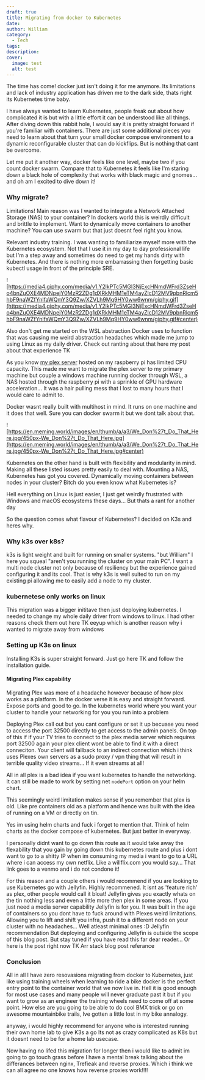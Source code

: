 ```yaml
---
draft: true
title: Migrating from docker to Kubernetes
date: 
author: William
category:
  - Tech
tags: 
description: 
cover:
  image: test
  alt: test
---
```

The time has come! docker just isn't doing it for me anymore. 
Its limitations and lack of industry application has driven me to the dark side, thats right its Kubernetes time baby.

I have always wanted to learn Kubernetes, people freak out about how complicated it is but with a little effort it can be understood like all things.
After diving down this rabbit hole, I would say it is pretty straight forward if you're familiar with containers. There are just some additional pieces you need to learn about that turn your small docker compose environment to a dynamic reconfigurable cluster that can do kickflips. But is nothing that cant be overcome.

Let me put it another way, docker feels like one level, maybe two if you count docker swarm. Compare that to Kubernetes it feels like I'm staring down a black hole of complexity that works with black magic and gnomes... and oh am I excited to dive down it!

### Why migrate?
Limitations!
Main reason was I wanted to integrate a Network Attached Storage (NAS) to your container? 
In dockers world this is weirdly difficult and brittle to implement.
Want to dynamically move containers to another machine? 
You can use swarm but that just doesnt feel right you know.

Relevant industry training. I was wanting to familiarize myself more with the Kubernetes ecosystem. Not that I use it in my day to day professional life but I'm a step away and sometimes do need to get my hands dirty with Kubernetes. And there is nothing more embarrassing then forgetting basic kubectl usage in front of the principle SRE.

![https://media4.giphy.com/media/v1.Y2lkPTc5MGI3NjExcHNmdWFrd3ZseHo4bnZuOXE4MDNpejY0MzR2ZDg1dXRkMHM1eTM4ayZlcD12MV9pbnRlcm5hbF9naWZfYnlfaWQmY3Q9Zw/XZVLh9Mq9HY0ww6wnm/giphy.gif](https://media4.giphy.com/media/v1.Y2lkPTc5MGI3NjExcHNmdWFrd3ZseHo4bnZuOXE4MDNpejY0MzR2ZDg1dXRkMHM1eTM4ayZlcD12MV9pbnRlcm5hbF9naWZfYnlfaWQmY3Q9Zw/XZVLh9Mq9HY0ww6wnm/giphy.gif#center)

Also don't get me started on the WSL abstraction Docker uses to function that was causing me weird abstraction headaches which made me jump to using Linux as my daily driver. Check out ranting about that here my post about that experience TK

As you know [my plex server](/blog/tech/plex-server-on-headless-raspberry-pi/) hosted on my raspberry pi has limited CPU capacity. This made me want to migrate the plex server to my primary machine but couple a windows machine running docker through WSL, a NAS hosted through the raspberry pi with a sprinkle of GPU hardware acceleration... It was a hair pulling mess that I lost to many hours that I would care to admit to. 

Docker wasnt really built with multihost in mind. It runs on one machine and it does that well. Sure you can docker swarm it but we dont talk about that.

![https://en.meming.world/images/en/thumb/a/a3/We_Don%27t_Do_That_Here.jpg/450px-We_Don%27t_Do_That_Here.jpg](https://en.meming.world/images/en/thumb/a/a3/We_Don%27t_Do_That_Here.jpg/450px-We_Don%27t_Do_That_Here.jpg#center)

Kubernetes on the other hand is built with flexibility and modularity in mind. Making all these listed issues pretty easily to deal with. Mounting a NAS, Kubernetes has got you covered. Dynamically moving containers between nodes in your cluster? Bitch do you even know what Kubernetes is?

Hell everything on Linux is just easier, I just get weirdly frustrated with Windows and macOS ecosystems these days... But thats a rant for another day

So the question comes what flavour of Kubernetes? I decided on K3s and heres why.

### Why k3s over k8s?
k3s is light weight and built for running on smaller systems. "but William" I here you squeal "aren't you running the cluster on your main PC". I want a multi node cluster not only because of resiliency but the experience gained configuring it and its cool. That is why k3s is well suited to run on my existing pi allowing me to easily add a node to my cluster.


### kubernetese only works on linux
This migration was a bigger inititave then just deploying kubernetes. I needed to change my whole daily driver from windows to linux. I had other reasons check them out here TK 
 eeyup which is another reason why i wanted to migrate away from windows



### Setting up K3s on linux
Installing K3s is super straight forward. Just go here TK and follow the installation guide.



#### Migrating Plex capability
Migrating Plex was more of a headache however because of how plex works as a platform.
In the docker verse it is easy and straight forward. Expose ports and good to go. In the kubernetes world where you want your cluster to handle your networking for you you run into a problem 

Deploying Plex call out but you cant configure or set it up becuase you need to access the port 32500 directly to get access to the admin panels.
On top of this if if your TV tries to connect to the plex media server which requires port 32500 again your plex client wont be able to find it with a direct conneciton. Your client will fallback to an indirect connection which i think uses Plexes own servers as a sudo proxy / vpn thing that will result in terrible quality video streams... If it even streams at all!

All in all plex is a bad idea if you want kubernetes to handle the networking. It can still be made to work by setting net `nodePort` option on your helm chart. 

This seemingly weird limitation makes sense if you remember that plex is old. Like pre containers old as a platform and hence was built with the idea of running on a VM or directly on tin.

Yes im using helm charts and fuck i forget to mention that. Think of helm charts as the docker compose of kubernetes. But just better in everyway.

I personally didnt want to go down this route as it would take away the flexability that you gain by going down this kubernetes route and plus i dont want to go to a shitty IP when im consuming my media i want to go to a URL where i can access my own netflix. Like a willflix.com you would say... That link goes to a venmo and i do not condone it!


For this reason and a couple others i would recommend if you are looking to use Kubernetes go with Jellyfin. Highly recommened. It isnt as 'feature rich' as plex, other people would call it bloat! Jellyfin gives you exactly whats on the tin nothing less and even a little more then plex in some areas. If you just need a media server capability Jellyfin is for you. It was built in the age of containers so you dont have to fuck around with Plexes weird limitations. Allowing you to lift and shift you infra, push it to a different node on your cluster with no headaches... Well atleast minimal ones :D
Jellyfin recommendation
But deploying and configuring Jellyfin is outside the scope of this blog post. But stay tuned if you have read this far dear reader... Or here is the post right now TK  Arr stack blog post referance

### Conclusion
All in all I have zero resovasions migrating from docker to Kubernetes, just like using training wheels when learning to ride a bike docker is the perfect entry point to the container world that we now live in. Hell it is good enough for most use cases and many people will never graduate past it but if you want to grow as an engineer the training wheels need to come off at some point. How else are you going to be able to do cool BMX trick or go on awesome mountainbike trails, Ive gotten a little lost in my bike annalogy. 

anyway, i would highly recommend for anyone who is interested running their own home lab to give K3s a go Its not as crazy complicated as K8s but it doesnt need to be for a home lab usecase.

Now having no lifed this migration for longer then i would like to admit im going to go touch grass before I have a mental break talking about the differances between nginx, Trefieak and reverse proxies. Which i think we can all agree no one knows how reverse proxies work!!!!




